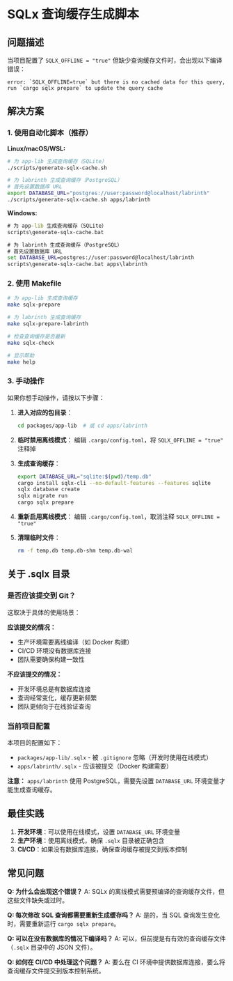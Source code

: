 # SQLx 查询缓存生成脚本

## 问题描述

当项目配置了 `SQLX_OFFLINE = "true"` 但缺少查询缓存文件时，会出现以下编译错误：

```
error: `SQLX_OFFLINE=true` but there is no cached data for this query, 
run `cargo sqlx prepare` to update the query cache
```

## 解决方案

### 1. 使用自动化脚本（推荐）

**Linux/macOS/WSL:**
```bash
# 为 app-lib 生成查询缓存（SQLite）
./scripts/generate-sqlx-cache.sh

# 为 labrinth 生成查询缓存（PostgreSQL）
# 首先设置数据库 URL
export DATABASE_URL="postgres://user:password@localhost/labrinth"
./scripts/generate-sqlx-cache.sh apps/labrinth
```

**Windows:**
```cmd
# 为 app-lib 生成查询缓存（SQLite）
scripts\generate-sqlx-cache.bat

# 为 labrinth 生成查询缓存（PostgreSQL）
# 首先设置数据库 URL
set DATABASE_URL=postgres://user:password@localhost/labrinth
scripts\generate-sqlx-cache.bat apps\labrinth
```

### 2. 使用 Makefile

```bash
# 为 app-lib 生成查询缓存
make sqlx-prepare

# 为 labrinth 生成查询缓存
make sqlx-prepare-labrinth

# 检查查询缓存是否最新
make sqlx-check

# 显示帮助
make help
```

### 3. 手动操作

如果你想手动操作，请按以下步骤：

1. **进入对应的包目录**：
   ```bash
   cd packages/app-lib  # 或 cd apps/labrinth
   ```

2. **临时禁用离线模式**：
   编辑 `.cargo/config.toml`，将 `SQLX_OFFLINE = "true"` 注释掉

3. **生成查询缓存**：
   ```bash
   export DATABASE_URL="sqlite:$(pwd)/temp.db"
   cargo install sqlx-cli --no-default-features --features sqlite
   sqlx database create
   sqlx migrate run
   cargo sqlx prepare
   ```

4. **重新启用离线模式**：
   编辑 `.cargo/config.toml`，取消注释 `SQLX_OFFLINE = "true"`

5. **清理临时文件**：
   ```bash
   rm -f temp.db temp.db-shm temp.db-wal
   ```

## 关于 .sqlx 目录

### 是否应该提交到 Git？

这取决于具体的使用场景：

**应该提交的情况：**
- 生产环境需要离线编译（如 Docker 构建）
- CI/CD 环境没有数据库连接
- 团队需要确保构建一致性

**不应该提交的情况：**
- 开发环境总是有数据库连接
- 查询经常变化，缓存更新频繁
- 团队更倾向于在线验证查询

### 当前项目配置

本项目的配置如下：
- `packages/app-lib/.sqlx` - 被 `.gitignore` 忽略（开发时使用在线模式）
- `apps/labrinth/.sqlx` - 应该被提交（Docker 构建需要）

**注意：** `apps/labrinth` 使用 PostgreSQL，需要先设置 `DATABASE_URL` 环境变量才能生成查询缓存。

## 最佳实践

1. **开发环境**：可以使用在线模式，设置 `DATABASE_URL` 环境变量
2. **生产环境**：使用离线模式，确保 `.sqlx` 目录被正确包含
3. **CI/CD**：如果没有数据库连接，确保查询缓存被提交到版本控制

## 常见问题

**Q: 为什么会出现这个错误？**
A: SQLx 的离线模式需要预编译的查询缓存文件，但这些文件缺失或过时。

**Q: 每次修改 SQL 查询都需要重新生成缓存吗？**
A: 是的，当 SQL 查询发生变化时，需要重新运行 `cargo sqlx prepare`。

**Q: 可以在没有数据库的情况下编译吗？**
A: 可以，但前提是有有效的查询缓存文件（`.sqlx` 目录中的 JSON 文件）。

**Q: 如何在 CI/CD 中处理这个问题？**
A: 要么在 CI 环境中提供数据库连接，要么将查询缓存文件提交到版本控制系统。 